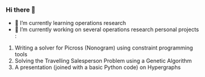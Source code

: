 ### Hi there 👋

- 🌱 I’m currently learning operations research
- 🔭 I’m currently working on several operations research personal projects :
1. Writing a solver for Picross (Nonogram) using constraint programming tools
2. Solving the Travelling Salesperson Problem using a Genetic Algorithm
3. A presentation (joined with a basic Python code) on Hypergraphs

<!--
- 👯 I’m looking to collaborate on ...
- 🤔 I’m looking for help with ...
- 💬 Ask me about ...
- 📫 How to reach me: ...
- 😄 Pronouns: ...
- ⚡ Fun fact: ...
-->
